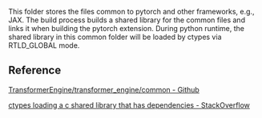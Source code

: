 This folder stores the files common to pytorch and other frameworks, e.g., JAX. The build process builds a shared library for the common files and links it when building the pytorch extension. During python runtime, the shared library in this common folder will be loaded by ctypes via RTLD_GLOBAL mode.

## Reference 
[TransformerEngine/transformer_engine/common - Github](https://github.com/NVIDIA/TransformerEngine/blob/main/transformer_engine/common)

[ctypes loading a c shared library that has dependencies - StackOverflow](https://stackoverflow.com/a/30845750)